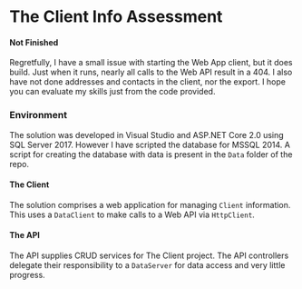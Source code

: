 ﻿# The Client Info Assessment

#### Not Finished
Regretfully, I have a small issue with starting the Web App client, but it does build. 
Just when it runs, nearly all calls to the Web API result in a 404.
I also have not done addresses and contacts in the client, nor the export. 
I hope you can evaluate my skills just from the code provided.

### Environment
The solution was developed in Visual Studio and ASP.NET Core 2.0 using SQL Server 2017.
However I have scripted the database for MSSQL 2014. A script for creating the database
with data is present in the `Data` folder of the repo.

#### The Client
The solution comprises a web application for managing `Client` information. 
This uses a `DataClient` to make calls to a Web API via `HttpClient`.

#### The API
The API supplies CRUD services for The Client project.
The API controllers delegate their responsibility to a `DataServer` for data access 
and very little progress.
